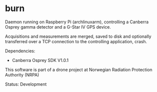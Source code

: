 # burn
Daemon running on Raspberry Pi (archlinuxarm), controlling a Canberra Osprey gamma detector and a G-Star IV GPS device.

Acquisitions and measurements are merged, saved to disk and optionally transferred over a TCP connection to the controlling application, crash.

Dependencies:
- Canberra Osprey SDK V1.0.1

This software is part of a drone project at Norwegian Radiation Protection Authority (NRPA)

Status: Development
